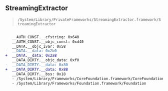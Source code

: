 ## StreamingExtractor

> `/System/Library/PrivateFrameworks/StreamingExtractor.framework/StreamingExtractor`

```diff

   __AUTH_CONST.__cfstring: 0x640
   __AUTH_CONST.__objc_const: 0xd40
   __DATA.__objc_ivar: 0x58
-  __DATA.__data: 0x2b0
+  __DATA.__data: 0x2a8
   __DATA_DIRTY.__objc_data: 0xf0
-  __DATA_DIRTY.__data: 0x80
+  __DATA_DIRTY.__data: 0x88
   __DATA_DIRTY.__bss: 0x18
   - /System/Library/Frameworks/CoreFoundation.framework/CoreFoundation
   - /System/Library/Frameworks/Foundation.framework/Foundation

```
